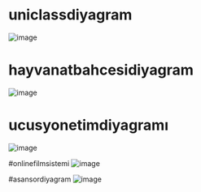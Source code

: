 # uniclassdiyagram

![image](https://imgyukle.com/f/2022/07/17/VWiYWN.png)

# hayvanatbahcesidiyagram
![image](https://imgyukle.com/f/2022/07/17/VWigF6.png)

# ucusyonetimdiyagramı
![image](https://imgyukle.com/f/2022/07/17/VWi1uo.png)

#onlinefilmsistemi
![image](https://imgyukle.com/f/2022/07/17/VWiWX1.png)

#asansordiyagram
![image](https://imgyukle.com/f/2022/07/17/VWiwee.png)
